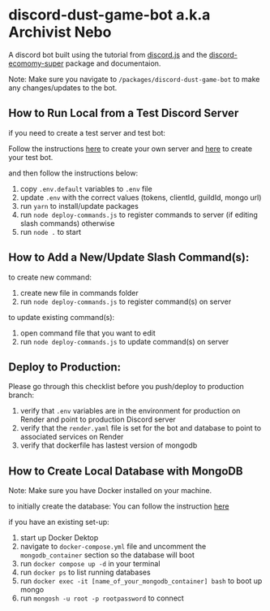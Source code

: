 # discord-dust-game-bot a.k.a Archivist Nebo

A discord bot built using the tutorial from [discord.js](https://discordjs.guide/#before-you-begin) and the [discord-ecomomy-super](https://des-docs.js.org/#/) package and documentaion.

Note: Make sure you navigate to `/packages/discord-dust-game-bot` to make any changes/updates to the bot.

## How to Run Local from a Test Discord Server

if you need to create a test server and test bot:

Follow the instructions [here](https://support.discord.com/hc/en-us/articles/204849977-How-do-I-create-a-server-) to create your own server and [here](https://discordjs.guide/preparations/setting-up-a-bot-application.html#creating-your-bot) to create your test bot.

and then follow the instructions below:

1. copy `.env.default` variables to `.env` file
2. update `.env` with the correct values (tokens, clientId, guildId, mongo url)
3. run `yarn` to install/update packages
4. run `node deploy-commands.js` to register commands to server (if editing slash commands)
   otherwise
5. run `node .` to start

## How to Add a New/Update Slash Command(s):

to create new command:

1. create new file in commands folder
2. run `node deploy-commands.js` to register command(s) on server

to update existing command(s):

1. open command file that you want to edit
2. run `node deploy-commands.js` to update command(s) on server

## Deploy to Production:

Please go through this checklist before you push/deploy to production branch:

1. verify that `.env` variables are in the environment for production on Render and point to production Discord server
2. verify that the `render.yaml` file is set for the bot and database to point to associated services on Render
3. verify that dockerfile has lastest version of mongodb

## How to Create Local Database with MongoDB

Note: Make sure you have Docker installed on your machine.

to initially create the database:
You can follow the instruction [here](https://medium.com/@szpytfire/setting-up-mongodb-within-a-docker-container-for-local-development-327e32a2b68d)

if you have an existing set-up:

1. start up Docker Dektop
2. navigate to `docker-compose.yml` file and uncomment the `mongodb_container` section so the database will boot
3. run `docker compose up -d` in your terminal
4. run `docker ps` to list running databases
5. run `docker exec -it [name_of_your_mongodb_container] bash` to boot up mongo
6. run `mongosh -u root -p rootpassword` to connect
